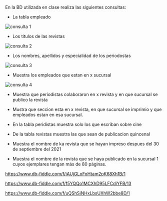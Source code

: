 En la BD utilizada en clase realiza las siguientes consultas:

* La tabla empleado

![consulta 1](https://user-images.githubusercontent.com/101900664/170727400-6488b467-7271-4610-86d2-de93b2c7ae8b.png)


* Los titulos de las revistas

![consulta 2](https://user-images.githubusercontent.com/101900664/170727657-dc63e2b8-a801-43a1-abca-4bb14e7767bc.png)


* Los nombres, apellidos y especialidad de los periodostas

![consulta 3](https://user-images.githubusercontent.com/101900664/170728030-84121733-12ab-442d-8048-f445d3dd633d.png)


* Muestra los empleados que estan en x sucursal

![consulta 4](https://user-images.githubusercontent.com/101900664/170730516-e93603dd-28c1-4444-b6f8-7e4ae5366083.png)


* Muestra que periodistas colaboraron en x revista y en que sucursal se publico la revista



* Mustra que seccion esta en x revista, en que sucursal se imprimio y que empleados estan en esa sucursal.
* En la tabla peridistas muestra solo los que escriban sobre cine
* De la tabla revistas muestra las que sean de publicacion quincenal
* Muestra el nombre de ka revista que se hayan impreso despues del 30 de septiembre del 2021
* Muestra el nombre de la revista que se haya publicado en la sucursal 1 cuyos ejemplares tengan más de 80 páginas.

https://www.db-fiddle.com/f/iAUjGLoFoHtam2pK68Xh1B/1

https://www.db-fiddle.com/f/f5YQQo1MCXhD95LFCdiYFB/13


https://www.db-fiddle.com/f/uQShSiNHxLbsUXhW2bbe8D/1
